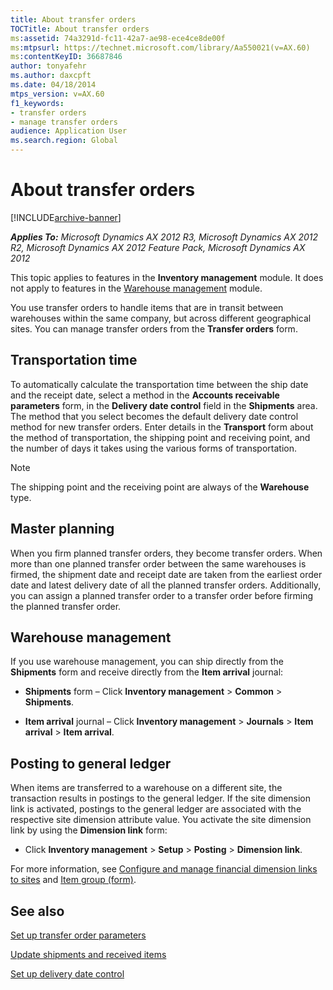 ```yaml
---
title: About transfer orders
TOCTitle: About transfer orders
ms:assetid: 74a3291d-fc11-42a7-ae98-ece4ce8de00f
ms:mtpsurl: https://technet.microsoft.com/library/Aa550021(v=AX.60)
ms:contentKeyID: 36687846
author: tonyafehr
ms.author: daxcpft
ms.date: 04/18/2014
mtps_version: v=AX.60
f1_keywords:
- transfer orders
- manage transfer orders
audience: Application User
ms.search.region: Global
---
```


# About transfer orders 


[!INCLUDE[archive-banner](includes/archive-banner.md)]


_**Applies To:** Microsoft Dynamics AX 2012 R3, Microsoft Dynamics AX 2012 R2, Microsoft Dynamics AX 2012 Feature Pack, Microsoft Dynamics AX 2012_

This topic applies to features in the **Inventory management** module. It does not apply to features in the [Warehouse management](warehouse-management.md) module.

You use transfer orders to handle items that are in transit between warehouses within the same company, but across different geographical sites. You can manage transfer orders from the **Transfer orders** form.

## Transportation time

To automatically calculate the transportation time between the ship date and the receipt date, select a method in the **Accounts receivable parameters** form, in the **Delivery date control** field in the **Shipments** area. The method that you select becomes the default delivery date control method for new transfer orders. Enter details in the **Transport** form about the method of transportation, the shipping point and receiving point, and the number of days it takes using the various forms of transportation.


> [!NOTE]
> <P>The shipping point and the receiving point are always of the <STRONG>Warehouse</STRONG> type.</P>



## Master planning

When you firm planned transfer orders, they become transfer orders. When more than one planned transfer order between the same warehouses is firmed, the shipment date and receipt date are taken from the earliest order date and latest delivery date of all the planned transfer orders. Additionally, you can assign a planned transfer order to a transfer order before firming the planned transfer order.

## Warehouse management

If you use warehouse management, you can ship directly from the **Shipments** form and receive directly from the **Item arrival** journal:

  - **Shipments** form – Click **Inventory management** \> **Common** \> **Shipments**.

  - **Item arrival** journal – Click **Inventory management** \> **Journals** \> **Item arrival** \> **Item arrival**.

## Posting to general ledger

When items are transferred to a warehouse on a different site, the transaction results in postings to the general ledger. If the site dimension link is activated, postings to the general ledger are associated with the respective site dimension attribute value. You activate the site dimension link by using the **Dimension link** form:

  - Click **Inventory management** \> **Setup** \> **Posting** \> **Dimension link**.

For more information, see [Configure and manage financial dimension links to sites](configure-and-manage-financial-dimension-links-to-sites.md) and [Item group (form)](https://technet.microsoft.com/library/aa575515\(v=ax.60\)).

## See also

[Set up transfer order parameters](set-up-transfer-order-parameters.md)

[Update shipments and received items](update-shipments-and-received-items.md)

[Set up delivery date control](set-up-delivery-date-control.md)

  


